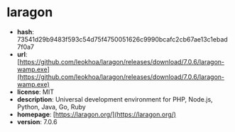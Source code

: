 # laragon

- **hash**: 73541d29b9483f593c54d75f4750051626c9990bcafc2cb67ae13c1ebad7f0a7
- **url**: [https://github.com/leokhoa/laragon/releases/download/7.0.6/laragon-wamp.exe](https://github.com/leokhoa/laragon/releases/download/7.0.6/laragon-wamp.exe)
- **license**: MIT
- **description**: Universal development environment for PHP, Node.js, Python, Java, Go, Ruby
- **homepage**: [https://laragon.org/](https://laragon.org/)
- **version**: 7.0.6

